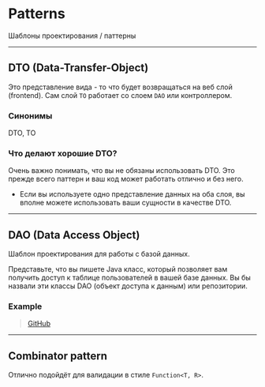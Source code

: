 # Patterns
Шаблоны проектирования / паттерны 


<hr>


## DTO (Data-Transfer-Object)
Это представление вида - то что будет возвращаться на веб слой (frontend).
Сам слой `TO` работает со слоем `DAO` или контроллером.

### Синонимы
DTO, TO

### Что делают хорошие DTO?
Очень важно понимать, что вы не обязаны использовать DTO.
Это прежде всего паттерн и ваш код может работать отлично и без него.

- Если вы используете одно представление данных на оба слоя, вы вполне можете использовать ваши сущности в качестве DTO.



<hr>


## DAO (Data Access Object)
Шаблон проектирования для работы с базой данных.

Представьте, что вы пишете Java класс, который позволяет вам получить доступ к таблице пользователей в вашей базе данных.
Вы бы назвали эти классы DAO (объект доступа к данным) или репозитории.

### Example
> [GitHub](https://github.com/SergiaS/t_spring/tree/spring_by_alishev)

<hr>


## Combinator pattern
Отлично подойдёт для валидации в стиле `Function<T, R>`.
